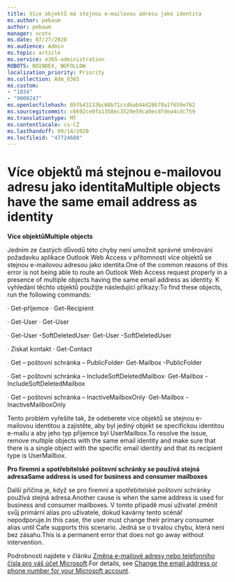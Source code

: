 ```yaml
---
title: Více objektů má stejnou e-mailovou adresu jako identita
ms.author: pebaum
author: pebaum
manager: scotv
ms.date: 07/27/2020
ms.audience: Admin
ms.topic: article
ms.service: o365-administration
ROBOTS: NOINDEX, NOFOLLOW
localization_priority: Priority
ms.collection: Adm_O365
ms.custom:
- "1834"
- "9000247"
ms.openlocfilehash: 05fb43133bc68b71ccdbab44d28679a1f659e762
ms.sourcegitcommit: c6692ce0fa1358ec3529e59ca0ecdfdea4cdc759
ms.translationtype: MT
ms.contentlocale: cs-CZ
ms.lasthandoff: 09/14/2020
ms.locfileid: "47724608"
---
```

# <a name="multiple-objects-have-the-same-email-address-as-identity"></a><span data-ttu-id="993d0-102">Více objektů má stejnou e-mailovou adresu jako identita</span><span class="sxs-lookup"><span data-stu-id="993d0-102">Multiple objects have the same email address as identity</span></span>

<span data-ttu-id="993d0-103">**Více objektů**</span><span class="sxs-lookup"><span data-stu-id="993d0-103">**Multiple objects**</span></span>

<span data-ttu-id="993d0-104">Jedním ze častých důvodů této chyby není umožnit správné směrování požadavku aplikace Outlook Web Access v přítomnosti více objektů se stejnou e-mailovou adresou jako identita.</span><span class="sxs-lookup"><span data-stu-id="993d0-104">One of the common reasons of this error is not being able to route an Outlook Web Access request properly in a presence of multiple objects having the same email address as identity.</span></span> <span data-ttu-id="993d0-105">K vyhledání těchto objektů použijte následující příkazy:</span><span class="sxs-lookup"><span data-stu-id="993d0-105">To find these objects, run the following commands:</span></span>

<span data-ttu-id="993d0-106">· Get-příjemce <email address></span><span class="sxs-lookup"><span data-stu-id="993d0-106">· Get-Recipient <email address></span></span>

<span data-ttu-id="993d0-107">· Get-User <email address></span><span class="sxs-lookup"><span data-stu-id="993d0-107">· Get-User <email address></span></span>

<span data-ttu-id="993d0-108">· Get-User <email address> -SoftDeletedUser</span><span class="sxs-lookup"><span data-stu-id="993d0-108">· Get-User <email address> -SoftDeletedUser</span></span>

<span data-ttu-id="993d0-109">· Získat kontakt <email address></span><span class="sxs-lookup"><span data-stu-id="993d0-109">· Get-Contact <email address></span></span>

<span data-ttu-id="993d0-110">· Get – poštovní schránka <email address> – PublicFolder</span><span class="sxs-lookup"><span data-stu-id="993d0-110">· Get-Mailbox <email address> -PublicFolder</span></span>

<span data-ttu-id="993d0-111">· Get – poštovní schránka <email address> – IncludeSoftDeletedMailbox</span><span class="sxs-lookup"><span data-stu-id="993d0-111">· Get-Mailbox <email address> -IncludeSoftDeletedMailbox</span></span>

<span data-ttu-id="993d0-112">· Get – poštovní schránka <email address> – InactiveMailboxOnly</span><span class="sxs-lookup"><span data-stu-id="993d0-112">· Get-Mailbox <email address> -InactiveMailboxOnly</span></span>

<span data-ttu-id="993d0-113">Tento problém vyřešíte tak, že odeberete více objektů se stejnou e-mailovou identitou a zajistěte, aby byl jediný objekt se specifickou identitou e-mailu a aby jeho typ příjemce byl UserMailbox.</span><span class="sxs-lookup"><span data-stu-id="993d0-113">To resolve the issue, remove multiple objects with the same email identity and make sure that there is a single object with the specific email identity and that its recipient type is UserMailbox.</span></span>

<span data-ttu-id="993d0-114">**Pro firemní a spotřebitelské poštovní schránky se používá stejná adresa**</span><span class="sxs-lookup"><span data-stu-id="993d0-114">**Same address is used for business and consumer mailboxes**</span></span>

<span data-ttu-id="993d0-115">Další příčina je, když se pro firemní a spotřebitelské poštovní schránky používá stejná adresa.</span><span class="sxs-lookup"><span data-stu-id="993d0-115">Another cause is when the same address is used for business and consumer mailboxes.</span></span> <span data-ttu-id="993d0-116">V tomto případě musí uživatel změnit svůj primární alias pro uživatele, dokud kavárny tento scénář nepodporuje.</span><span class="sxs-lookup"><span data-stu-id="993d0-116">In this case, the user must change their primary consumer alias until Cafe supports this scenario.</span></span> <span data-ttu-id="993d0-117">Jedná se o trvalou chybu, která není bez zásahu.</span><span class="sxs-lookup"><span data-stu-id="993d0-117">This is a permanent error that does not go away without intervention.</span></span>

<span data-ttu-id="993d0-118">Podrobnosti najdete v článku [Změna e-mailové adresy nebo telefonního čísla pro váš účet Microsoft](https://support.microsoft.com/help/11545/microsoft-account-rename-your-personal-account).</span><span class="sxs-lookup"><span data-stu-id="993d0-118">For details, see [Change the email address or phone number for your Microsoft account](https://support.microsoft.com/help/11545/microsoft-account-rename-your-personal-account).</span></span>